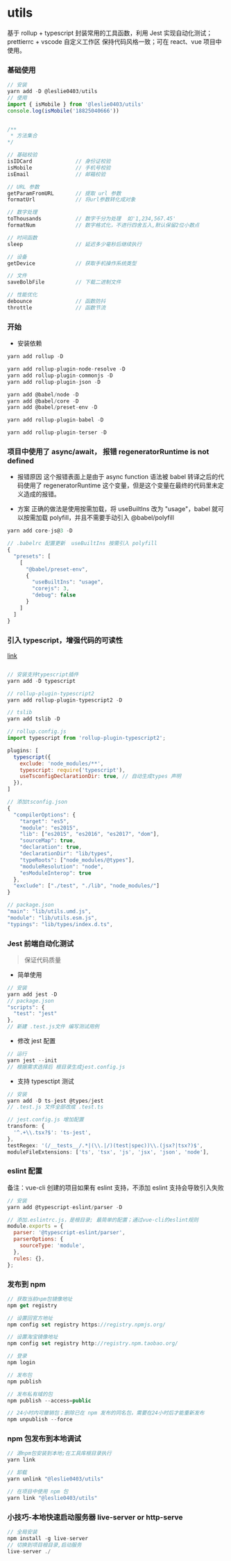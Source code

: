 # utils

基于 rollup + typescript 封装常用的工具函数，利用 Jest 实现自动化测试；prettierrc + vscode 自定义工作区 保持代码风格一致；可在 react、vue 项目中使用。

### 基础使用

```javascript
// 安装
yarn add -D @leslie0403/utils
// 使用
import { isMobile } from '@leslie0403/utils'
console.log(isMobile('18825040666'))


/**
 * 方法集合
*/

// 基础校验
isIDCard              // 身份证校验
isMobile              // 手机号校验
isEmail               // 邮箱校验

// URL 参数
getParamFromURL       // 提取 url 参数
formatUrl             // 将url参数转化成对象

// 数字处理
toThousands           // 数字千分为处理  如'1,234,567.45'
formatNum             // 数字格式化，不进行四舍五入,默认保留2位小数点

// 时间函数
sleep                 // 延迟多少毫秒后继续执行

// 设备
getDevice             // 获取手机操作系统类型

// 文件
saveBolbFile          // 下载二进制文件

// 性能优化
debounce              // 函数防抖
throttle              // 函数节流
```

### 开始

- 安装依赖

```javascript
yarn add rollup -D

yarn add rollup-plugin-node-resolve -D
yarn add rollup-plugin-commonjs -D
yarn add rollup-plugin-json -D

yarn add @babel/node -D
yarn add @babel/core -D
yarn add @babel/preset-env -D

yarn add rollup-plugin-babel -D

yarn add rollup-plugin-terser -D
```

### 项目中使用了 async/await， 报错 regeneratorRuntime is not defined

- 报错原因
  这个报错表面上是由于 async function 语法被 babel 转译之后的代码使用了 regeneratorRuntime 这个变量，但是这个变量在最终的代码里未定义造成的报错。

- 方案
  正确的做法是使用按需加载，将 useBuiltIns 改为 "usage"，babel 就可以按需加载 polyfill，并且不需要手动引入 @babel/polyfill

```javascript
yarn add core-js@3 -D

// .babelrc 配置更新  useBuiltIns 按需引入 polyfill
{
  "presets": [
    [
      "@babel/preset-env",
      {
        "useBuiltIns": "usage",
        "corejs": 3,
        "debug": false
      }
    ]
  ]
}

```

### 引入 typescript，增强代码的可读性

[link](https://www.tslang.cn/docs/home.html)

```javascript

// 安装支持typescript插件
yarn add -D typescript

// rollup-plugin-typescript2
yarn add rollup-plugin-typescript2 -D

// tslib
yarn add tslib -D

// rollup.config.js
import typescript from 'rollup-plugin-typescript2';

plugins: [
  typescript({
    exclude: 'node_modules/**',
    typescript: require('typescript'),
    useTsconfigDeclarationDir: true, // 自动生成types 声明
  }),
]

// 添加tsconfig.json
{
  "compilerOptions": {
    "target": "es5",
    "module": "es2015",
    "lib": ["es2015", "es2016", "es2017", "dom"],
    "sourceMap": true,
    "declaration": true,
    "declarationDir": "lib/types",
    "typeRoots": ["node_modules/@types"],
    "moduleResolution": "node",
    "esModuleInterop": true
  },
  "exclude": ["./test", "./lib", "node_modules/"]
}

// package.json
"main": "lib/utils.umd.js",
"module": "lib/utils.esm.js",
"typings": "lib/types/index.d.ts",

```

### Jest 前端自动化测试

> 保证代码质量

- 简单使用

```javascript
// 安装
yarn add jest -D
// package.json
"scripts": {
  "test": "jest"
},
// 新建 .test.js文件 编写测试用例
```

- 修改 jest 配置

```javascript
// 运行
yarn jest --init
// 根据需求选择后 根目录生成jest.config.js
```

- 支持 typesctipt 测试

```javascript
// 安装
yarn add -D ts-jest @types/jest
// .test.js 文件全部改成 .test.ts

// jest.config.js 增加配置
transform: {
  '^.+\\.tsx?$': 'ts-jest',
},
testRegex: '(/__tests__/.*|(\\.|/)(test|spec))\\.(jsx?|tsx?)$',
moduleFileExtensions: ['ts', 'tsx', 'js', 'jsx', 'json', 'node'],
```

### eslint 配置

备注：vue-cli 创建的项目如果有 eslint 支持，不添加 eslint 支持会导致引入失败

```javascript
// 安装
yarn add @typescript-eslint/parser -D

// 添加.eslintrc.js，是根目录; 最简单的配置；通过vue-cli的eslint规则
module.exports = {
  parser: '@typescript-eslint/parser',
  parserOptions: {
    sourceType: 'module',
  },
  rules: {},
};

```

### 发布到 npm

```javascript
// 获取当前npm包镜像地址
npm get registry

// 设置回官方地址
npm config set registry https://registry.npmjs.org/

// 设置淘宝镜像地址
npm config set registry http://registry.npm.taobao.org/

// 登录
npm login

// 发布包
npm publish

// 发布私有域的包
npm publish --access=public

// 24小时内可撤销包；删除已在 npm 发布的同名包，需要在24小时后才能重新发布
npm unpublish --force
```

### npm 包发布到本地调试

```javascript
// 源npm包安装到本地;在工具库根目录执行
yarn link

// 卸载
yarn unlink "@leslie0403/utils"

// 在项目中使用 npm 包
yarn link "@leslie0403/utils"
```

### 小技巧-本地快速启动服务器 live-server or http-serve

```javascript
// 全局安装
npm install -g live-server
// 切换到项目根目录,启动服务
live-server ./
```
